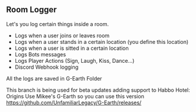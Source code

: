 ## Room Logger

Let's you log certain things inside a room.

- Logs when a user joins or leaves room
- Logs when a user stands in a certain location (you define this location)
- Logs when a user is sitted in a certain location
- Logs Bots messages
- Logs Player Actions (Sign, Laugh, Kiss, Dance...)
- Discord Webhook logging


All the logs are saved in G-Earth Folder

This branch is being used for beta updates adding support to Habbo Hotel: Origins 
Use Mikee's G-Earth so you can use this version
https://github.com/UnfamiliarLegacy/G-Earth/releases/

